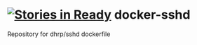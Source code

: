 [![Stories in Ready](https://badge.waffle.io/dhrp/docker-sshd.png?label=ready&title=Ready)](https://waffle.io/dhrp/docker-sshd)
docker-sshd
===========

Repository for dhrp/sshd dockerfile
